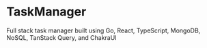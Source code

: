 # TaskManager
Full stack task manager built using Go, React, TypeScript, MongoDB, NoSQL, TanStack Query, and ChakraUI
